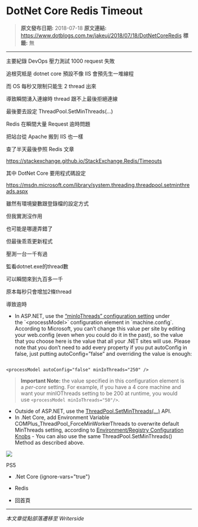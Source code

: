 # DotNet Core Redis Timeout

> **原文發布日期:** 2018-07-18
> **原文連結:** https://www.dotblogs.com.tw/jakeuj/2018/07/18/DotNetCoreRedis
> **標籤:** 無

---

主要紀錄 DevOps 壓力測試 1000 request 失敗

追根究柢是 dotnet core 預設不像 IIS 會預先生一堆線程

而 OS 每秒又限制只能生 2 thread 出來

導致瞬間湧入連線時 thread 跟不上最後拒絕連線

最後要去設定 ThreadPool.SetMinThreads(...)

Redis 在瞬間大量 Request 逾時問題

把站台從 Apache 搬到 IIS 也一樣

查了半天最後參照 Redis 文章

https://stackexchange.github.io/StackExchange.Redis/Timeouts

其中 DotNet Core 要用程式碼設定

https://msdn.microsoft.com/library/system.threading.threadpool.setminthreads.aspx

雖然有環境變數跟登錄檔的設定方式

但我實測沒作用

也可能是哪邊弄錯了

但最後乖乖更新程式

壓測一台一千有過

監看dotnet.exe的thread數

可以瞬間來到九百多一千

原本每秒只會增加2條thread

導致逾時

* In ASP.NET, use the [“minIoThreads” configuration setting](https://msdn.microsoft.com/en-us/library/7w2sway1(v=vs.71).aspx) under the `<processModel>` configuration element in `machine.config`. According to Microsoft, you can’t change this value per site by editing your web.config (even when you could do it in the past), so the value that you choose here is the value that all your .NET sites will use. Please note that you don’t need to add every property if you put autoConfig in false, just putting autoConfig=”false” and overriding the value is enough:

```

<processModel autoConfig="false" minIoThreads="250" />
```

> **Important Note:** the value specified in this configuration element is a *per-core* setting. For example, if you have a 4 core machine and want your minIOThreads setting to be 200 at runtime, you would use `<processModel minIoThreads="50"/>`.

* Outside of ASP.NET, use the [ThreadPool.SetMinThreads(…)](https://docs.microsoft.com/en-us/dotnet/api/system.threading.threadpool.setminthreads?view=netcore-2.0#System_Threading_ThreadPool_SetMinThreads_System_Int32_System_Int32_) API.
* In .Net Core, add Environment Variable COMPlus\_ThreadPool\_ForceMinWorkerThreads to overwrite default MinThreads setting, according to [Environment/Registry Configuration Knobs](https://github.com/dotnet/coreclr/blob/master/Documentation/project-docs/clr-configuration-knobs.md) - You can also use the same ThreadPool.SetMinThreads() Method as described above.

![](https://card.psnprofiles.com/1/jakeuj.png)

PS5

* .Net Core
{ignore-vars="true"}
* Redis

* 回首頁

---

*本文章從點部落遷移至 Writerside*
